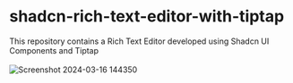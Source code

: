 # shadcn-rich-text-editor-with-tiptap
This repository contains a Rich Text Editor developed using Shadcn UI Components and Tiptap
<br>
<br>
![Screenshot 2024-03-16 144350](https://github.com/damithadev/shadcn-rich-text-editor-with-tiptap/assets/104585591/3256dc4d-4c82-4505-b439-53638145bd29)
